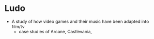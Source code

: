 # Ludo
- A study of how video games and their music have been adapted into film/tv
	- case studies of Arcane, Castlevania, 
